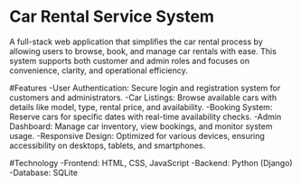 # Car Rental Service System

A full-stack web application that simplifies the car rental process by allowing users to browse, book, and manage car rentals with ease. This system supports both customer and admin roles and focuses on convenience, clarity, and operational efficiency.

#Features
-User Authentication: Secure login and registration system for customers and administrators.
-Car Listings: Browse available cars with details like model, type, rental price, and availability.
-Booking System: Reserve cars for specific dates with real-time availability checks.
-Admin Dashboard: Manage car inventory, view bookings, and monitor system usage.
-Responsive Design: Optimized for various devices, ensuring accessibility on desktops, tablets, and smartphones.​

#Technology
-Frontend: HTML, CSS, JavaScript
-Backend: Python (Django)
-Database: SQLite
